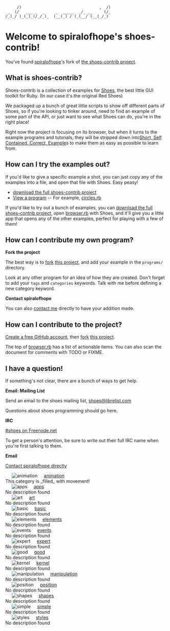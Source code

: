 <!--
This file is written with 'markdown' syntax:
  http://github.github.com/github-flavored-markdown/
  http://daringfireball.net/projects/markdown/syntax
-->
         /)                                  ,  /)
     _  (/   ___ _  _     _  _____  _/_ __     (/_
    /_)_/ )_(_)_(/_/_)_  (__(_) / (_(__/ (__(_/_) 
                                               
# Welcome to spiralofhope's shoes-contrib!

You've found [spiralofhope](http://spiralofhope.com)'s fork of [the shoes-contrib project](https://github.com/shoes/shoes-contrib).

## What is shoes-contrib?

Shoes-contrib is a collection of examples for [Shoes](http://shoesrb.com/), the best little GUI toolkit for Ruby. (In our case it's the original Red Shoes)

We packaged up a bunch of great little scripts to show off different parts of Shoes, so if you're looking to tinker around, need to find an example of some part of the API, or just want to see what Shoes can do, you're in the right place!


Right now the project is focusing on its browser, but when it turns to the example programs and tutorials, they will be stripped down into[Short, Self Contained, Correct, Example](http://sscce.org/)s to make them as easy as possible to learn from.

## How can I try the examples out?

If you'd like to give a specific example a shot, you can just copy any of the examples into a file, and open that file with Shoes. Easy peasy!

- [download the full shoes-contrib project](https://github.com/spiralofhope/shoes-contrib/archives/master)
- [View a program](https://github.com/spiralofhope/shoes-contrib/tree/master/programs)
-- For example, [circles.rb](https://github.com/spiralofhope/shoes-contrib/blob/master/programs/circles/circles.rb)

If you'd like to try out a bunch of examples, you can [download the full shoes-contrib project](https://github.com/spiralofhope/shoes-contrib/archives/master), open [browser.rb](http://github.com/shoes/shoes-contrib/blob/master/browser.rb) with Shoes, and it'll give you a little app that opens any of the other examples, perfect for playing with a few of them!

## How can I contribute my own program?

**Fork the project**

The best way is to [fork](http://help.github.com/fork-a-repo/) [this project](https://github.com/spiralofhope/shoes-contrib), and add your example in the `programs/` directory.

Look at any other program for an idea of how they are created.  Don't forget to add your `tags` and `categories` keywords.  Talk with me before defining a new category keyword.

**Contact spiralofhope**

You can also [contact me](http://spiralofhope.com/contact-me.html) directly to have your addition made.

## How can I contribute to the project?

[Create a free GitHub account](https://github.com/signup/free), then [fork](http://help.github.com/fork-a-repo/) [this project](https://github.com/spiralofhope/shoes-contrib).

The top of [browser.rb](https://github.com/spiralofhope/shoes-contrib/blob/master/browser.rb) has a list of actionable items.  You can also scan the document for comments with TODO or FIXME.

## I have a question!

If something's not clear, there are a bunch of ways to get help.

**Email: Mailing List**

Send an email to the shoes mailing list, shoes@librelist.com

Questions about shoes programming should go here.

**IRC**

[#shoes on Freenode.net](http://webchat.freenode.net/#shoes)

To get a person's attention, be sure to write out their full IRC name when you're first talking to them.

**Email**

[Contact spiralofhope directly](http://spiralofhope.com/contact-me.html)




<img align="left" hspace="20" alt="animation" src="raw/master/categories/animation.png">
<a href="">
  animation
</a>
<br>
This category is _filled_ with movement!
<br clear="all">

<img align="left" hspace="20" alt="apps" src="raw/master/categories/apps.png">
<a href="">
  apps
</a>
<br>
No description found
<br clear="all">

<img align="left" hspace="20" alt="art" src="raw/master/categories/art.png">
<a href="">
  art
</a>
<br>
No description found
<br clear="all">

<img align="left" hspace="20" alt="basic" src="raw/master/categories/basic.png">
<a href="">
  basic
</a>
<br>
No description found
<br clear="all">

<img align="left" hspace="20" alt="elements" src="raw/master/categories/elements.png">
<a href="">
  elements
</a>
<br>
No description found
<br clear="all">

<img align="left" hspace="20" alt="events" src="raw/master/categories/events.png">
<a href="">
  events
</a>
<br>
No description found
<br clear="all">

<img align="left" hspace="20" alt="expert" src="raw/master/categories/expert.png">
<a href="">
  expert
</a>
<br>
No description found
<br clear="all">

<img align="left" hspace="20" alt="good" src="raw/master/categories/good.png">
<a href="">
  good
</a>
<br>
No description found
<br clear="all">

<img align="left" hspace="20" alt="kernel" src="raw/master/categories/kernel.png">
<a href="">
  kernel
</a>
<br>
No description found
<br clear="all">

<img align="left" hspace="20" alt="manipulation" src="raw/master/categories/manipulation.png">
<a href="">
  manipulation
</a>
<br>
No description found
<br clear="all">

<img align="left" hspace="20" alt="position" src="raw/master/categories/position.png">
<a href="">
  position
</a>
<br>
No description found
<br clear="all">

<img align="left" hspace="20" alt="shapes" src="raw/master/categories/shapes.png">
<a href="">
  shapes
</a>
<br>
No description found
<br clear="all">

<img align="left" hspace="20" alt="simple" src="raw/master/categories/simple.png">
<a href="">
  simple
</a>
<br>
No description found
<br clear="all">

<img align="left" hspace="20" alt="styles" src="raw/master/categories/styles.png">
<a href="">
  styles
</a>
<br>
No description found
<br clear="all">

